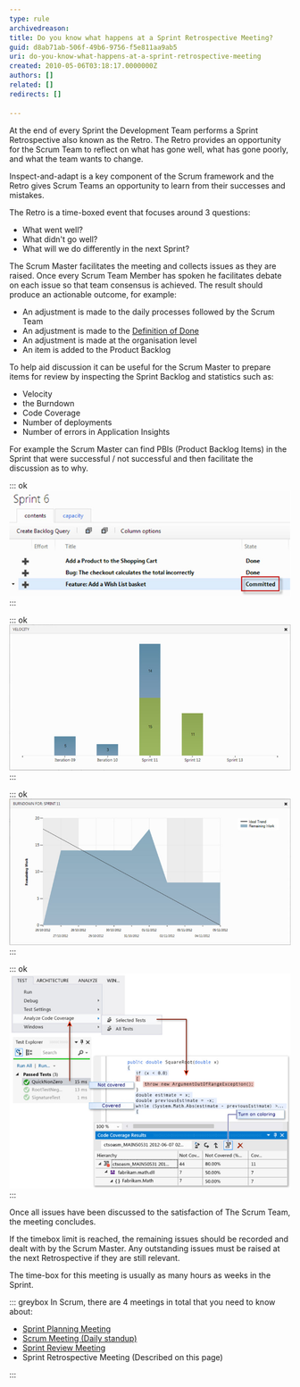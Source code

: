 ```yaml
---
type: rule
archivedreason: 
title: Do you know what happens at a Sprint Retrospective Meeting?
guid: d8ab71ab-506f-49b6-9756-f5e811aa9ab5
uri: do-you-know-what-happens-at-a-sprint-retrospective-meeting
created: 2010-05-06T03:18:17.0000000Z
authors: []
related: []
redirects: []

---
```


At the end of every Sprint the Development Team performs a Sprint Retrospective also known as the Retro. The Retro provides an opportunity for the Scrum Team to reflect on what has gone well, what has gone poorly, and what the team wants to change.

Inspect-and-adapt is a key component of the Scrum framework and the Retro gives Scrum Teams an opportunity to learn from their successes and mistakes.

<!--endintro-->

The Retro is a time-boxed event that focuses around 3 questions:


* What went well?
* What didn't go well?
* What will we do differently in the next Sprint?





The Scrum Master facilitates the meeting and collects issues as they are raised. Once every Scrum Team Member has spoken he facilitates debate on each issue so that team consensus is achieved.  The result should produce an actionable outcome, for example:

* An adjustment is made to the daily processes followed by the Scrum Team
* An adjustment is made to the [Definition of Done](/Pages/RetrospectiveMeeting.aspx)
* An adjustment is made at the organisation level
* An item is added to the Product Backlog


To help aid discussion it can be useful for the Scrum Master to prepare items for review by inspecting the Sprint Backlog and statistics such as:

* Velocity
* the Burndown
* Code Coverage
* Number of deployments
* Number of errors in Application Insights


For example the Scrum Master can find PBIs (Product Backlog Items) in the Sprint that were successful / not successful and then facilitate the discussion as to why.


::: ok  
![Figure: The Scrum Master can inspect the Sprint Backlog for items which are Not Done at the end of a Sprint](retrospective-meeting-1.jpg)  
:::


::: ok  
![Figure: The Scrum Master can inspect the team’s velocity over multiple Sprints](retrospective-meeting-2.jpg)  
:::


::: ok  
![Figure: The Scrum Master can inspect the team’s Sprint Burndown for insight into how work progressed through the Sprint](retrospective-meeting-3.jpg)  
:::


::: ok  
![Figure: The Scrum Master can inspect the team’s Code Coverage to for an insight into code quality](retrospective-meeting-4.jpg)  
:::

Once all issues have been discussed to the satisfaction of The Scrum Team, the meeting concludes.

 If the timebox limit is reached, the remaining issues should be recorded and dealt with by the Scrum Master.  Any outstanding issues must be raised at the next Retrospective if they are still relevant.

 The time-box for this meeting is usually as many hours as weeks in the Sprint.



::: greybox
In Scrum, there are 4 meetings in total that you need to know about:
* [Sprint Planning Meeting](/Pages/SprintPlanningMeeting.aspx "Sprint Planning Meeting")
* [Scrum Meeting (Daily standup)](/Pages/DailyScrumUpdateTasks.aspx "Update tasks before Daily Scrum Meeting")
* [Sprint Review Meeting](/Pages/SprintReviewMeeting.aspx "Sprint Review Meeting")
* Sprint Retrospective Meeting (Described on this page)


:::
